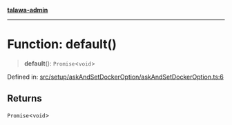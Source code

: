 [**talawa-admin**](../../../../README.md)

***

# Function: default()

> **default**(): `Promise`\<`void`\>

Defined in: [src/setup/askAndSetDockerOption/askAndSetDockerOption.ts:6](https://github.com/MayankJha014/talawa-admin/blob/0dd35cc200a4ed7562fa81ab87ec9b2a6facd18b/src/setup/askAndSetDockerOption/askAndSetDockerOption.ts#L6)

## Returns

`Promise`\<`void`\>
